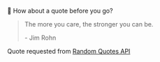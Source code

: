 📣 How about a quote before you go?

> The more you care, the stronger you can be.
>
> <p>- Jim Rohn</p>

Quote requested from [Random Quotes API](https://github.com/lukePeavey/quotable)
